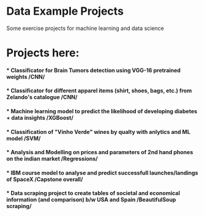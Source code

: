 # Data Example Projects
 Some exercise projects for machine learning and data science
 
# Projects here:

#### * Classificator for Brain Tumors detection using VGG-16 pretrained weights /CNN/
#### * Classificator for different apparel items (shirt, shoes, bags, etc.) from Zelando's catalogue /CNN/
#### * Machine learning model to predict the likelihood of developing diabetes + data insights /XGBoost/
#### * Classification of "Vinho Verde" wines by qualty with anlytics and ML model /SVM/
#### * Analysis and Modelling on prices and parameters of 2nd hand phones on the indian market /Regressions/
#### * IBM course model to analyse and predict successfull launches/landings of SpaceX /Capstone overall/
#### * Data scraping project to create tables of societal and economical information (and comparison) b/w USA and Spain /BeautifulSoup scraping/

 
